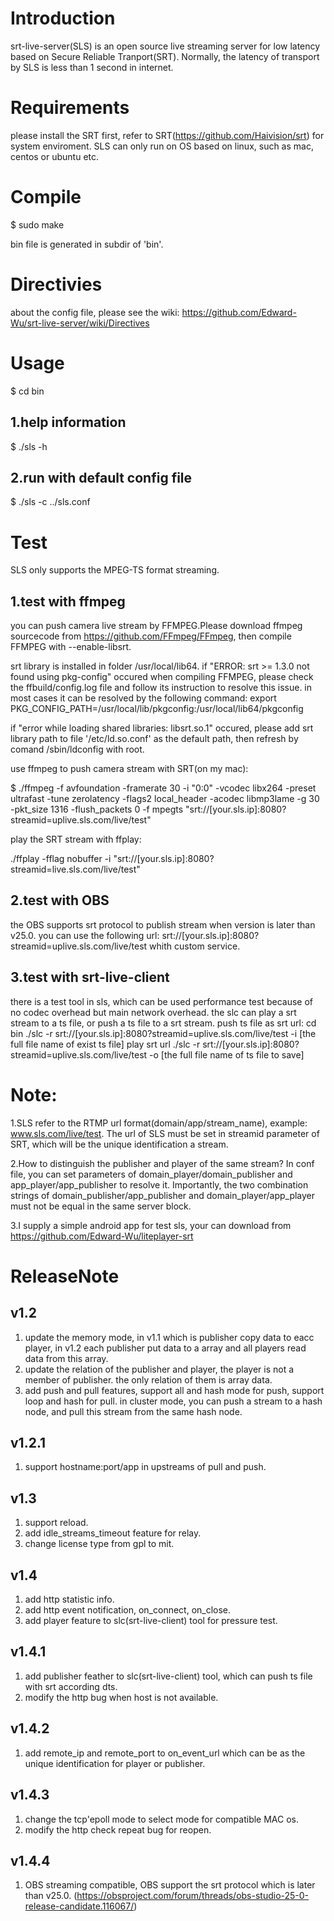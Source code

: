 Introduction
============

srt-live-server(SLS) is an open source live streaming server for low latency based on Secure Reliable Tranport(SRT).
Normally, the latency of transport by SLS is less than 1 second in internet.


Requirements
============

please install the SRT first, refer to SRT(https://github.com/Haivision/srt) for system enviroment.
SLS can only run on OS based on linux, such as mac, centos or ubuntu etc.

Compile
=======

$ sudo make

bin file is generated in subdir of 'bin'.

Directivies
===========

about the config file, please see the wiki:
https://github.com/Edward-Wu/srt-live-server/wiki/Directives

Usage
=====

$ cd bin

1.help information
------------------
$ ./sls -h

2.run with default config file
------------------------------
$ ./sls -c ../sls.conf

Test
====

SLS only supports the MPEG-TS format streaming. 

1.test with ffmpeg
------------------

you can push camera live stream by FFMPEG.Please download ffmpeg sourcecode from https://github.com/FFmpeg/FFmpeg, then compile FFMPEG with --enable-libsrt. 

srt library is installed in folder /usr/local/lib64.
if "ERROR: srt >= 1.3.0 not found using pkg-config" occured when compiling FFMPEG, please check the ffbuild/config.log file and follow its instruction to resolve this issue. in most cases it can be resolved by the following command:
export PKG_CONFIG_PATH=/usr/local/lib/pkgconfig:/usr/local/lib64/pkgconfig

if "error while loading shared libraries: libsrt.so.1" occured, please add srt library path to file '/etc/ld.so.conf' as the default path, then refresh by comand /sbin/ldconfig with root.


use ffmpeg to push camera stream with SRT(on my mac):

$ ./ffmpeg -f avfoundation -framerate 30 -i "0:0" -vcodec libx264  -preset ultrafast -tune zerolatency -flags2 local_header  -acodec libmp3lame -g  30 -pkt_size 1316 -flush_packets 0 -f mpegts "srt://[your.sls.ip]:8080?streamid=uplive.sls.com/live/test"


play the SRT stream with ffplay:

./ffplay -fflag nobuffer -i "srt://[your.sls.ip]:8080?streamid=live.sls.com/live/test"


2.test with OBS
---------------

the OBS supports srt protocol to publish stream when version is later than v25.0. you can use the following url:
srt://[your.sls.ip]:8080?streamid=uplive.sls.com/live/test
whith custom service.

3.test with srt-live-client
---------------------------

there is a test tool in sls, which can be used performance test because of no codec overhead but main network overhead. the slc can play a srt stream to a ts file, or push a ts file to a srt stream.
push ts file as srt url:
cd bin
./slc -r srt://[your.sls.ip]:8080?streamid=uplive.sls.com/live/test -i [the full file name of exist ts file]
play srt url
./slc -r srt://[your.sls.ip]:8080?streamid=uplive.sls.com/live/test -o [the full file name of ts file to save]

Note:
=====

1.SLS refer to the RTMP url format(domain/app/stream_name), example: www.sls.com/live/test. The url of SLS must be set in streamid parameter of SRT, which will be the unique identification a stream.

2.How to distinguish the publisher and player of the same stream? In conf file, you can set parameters of domain_player/domain_publisher and app_player/app_publisher to resolve it. Importantly, the two combination strings of domain_publisher/app_publisher and domain_player/app_player must not be equal in the same server block.

3.I supply a simple android app for test sls, your can download from https://github.com/Edward-Wu/liteplayer-srt

ReleaseNote
============

v1.2
----
1. update the memory mode, in v1.1 which is publisher copy data to eacc player, in v1.2 each publisher put data to a array and all players read data from this array.
2. update the relation of the publisher and player, the player is not a member of publisher. the only relation of them is array data.
3. add push and pull features, support all and hash mode for push, support loop and hash for pull. in cluster mode, you can push a stream to a hash node, and pull this stream from the same hash node.

v1.2.1
------
1. support hostname:port/app in upstreams of pull and push.

v1.3
----
1. support reload.
2. add idle_streams_timeout feature for relay.
3. change license type from gpl to mit.

v1.4
----
1. add http statistic info.
2. add http event notification, on_connect, on_close.
3. add player feature to slc(srt-live-client) tool for pressure test.

v1.4.1
------
1. add publisher feather to slc(srt-live-client) tool, which can push ts file with srt according dts.
2. modify the http bug when host is not available.

v1.4.2
------
1. add remote_ip and remote_port to on_event_url which can be as the unique identification for player or publisher.

v1.4.3
------
1. change the tcp'epoll mode to select mode for compatible MAC os.
2. modify the http check repeat bug for reopen.  

v1.4.4
------
1. OBS streaming compatible, OBS support the srt protocol which is later than v25.0.
(https://obsproject.com/forum/threads/obs-studio-25-0-release-candidate.116067/)


